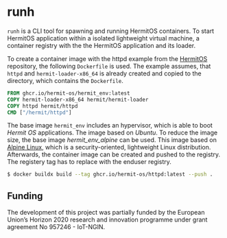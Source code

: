 # runh

`runh` is a CLI tool for spawning and running HermitOS containers.
To start HermitOS application within a isolated lightweight virtual machine, a container registry with the the HermitOS application and its loader.

To create a container image with the httpd example from the [HermitOS](https://github.com/hermit-os/hermit-rs) repository, the following `Dockerfile` is used.
The example assumes, that `httpd` and `hermit-loader-x86_64` is already created and copied to the directory, which contains the `Dockerfile`.

```Dockerfile
FROM ghcr.io/hermit-os/hermit_env:latest
COPY hermit-loader-x86_64 hermit/hermit-loader
COPY httpd hermit/httpd
CMD ["/hermit/httpd"]
```
The base image `hermit_env` includes an hypervisor, which is able to boot _Hermit OS_ applications.
The image based on _Ubuntu_.
To reduce the image size, the base image _hermit_env_alpine_ can be used.
This image based on [Alpine Linux](https://www.alpinelinux.org), which is a security-oriented, lightweight Linux distribution.
Afterwards, the container image can be created and pushed to the registry.
The registery tag has to replace with the enduser registry.

```sh
$ docker buildx build --tag ghcr.io/hermit-os/httpd:latest --push .
```

## Funding

The development of this project was partially funded by the European Union’s Horizon 2020 research and innovation programme under grant agreement No 957246 - IoT-NGIN.
